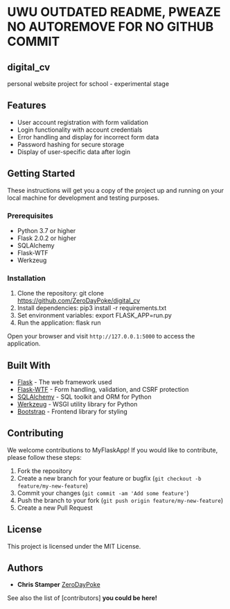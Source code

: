 # UWU OUTDATED README, PWEAZE NO AUTOREMOVE FOR NO GITHUB COMMIT

## digital_cv

personal website project for school - experimental stage

## Features

- User account registration with form validation
- Login functionality with account credentials
- Error handling and display for incorrect form data
- Password hashing for secure storage
- Display of user-specific data after login

## Getting Started

These instructions will get you a copy of the project up and running on your local machine for development and testing purposes.

### Prerequisites

- Python 3.7 or higher
- Flask 2.0.2 or higher
- SQLAlchemy
- Flask-WTF
- Werkzeug

### Installation

1. Clone the repository: git clone https://github.com/ZeroDayPoke/digital_cv
2. Install dependencies: pip3 install -r requirements.txt
3. Set environment variables: export FLASK_APP=run.py
4. Run the application: flask run

Open your browser and visit `http://127.0.0.1:5000` to access the application.

## Built With

- [Flask](https://flask.palletsprojects.com/) - The web framework used
- [Flask-WTF](https://flask-wtf.readthedocs.io/) - Form handling, validation, and CSRF protection
- [SQLAlchemy](https://www.sqlalchemy.org/) - SQL toolkit and ORM for Python
- [Werkzeug](https://werkzeug.palletsprojects.com/) - WSGI utility library for Python
- [Bootstrap](https://getbootstrap.com/) - Frontend library for styling

## Contributing

We welcome contributions to MyFlaskApp! If you would like to contribute, please follow these steps:

1. Fork the repository
2. Create a new branch for your feature or bugfix (`git checkout -b feature/my-new-feature`)
3. Commit your changes (`git commit -am 'Add some feature'`)
4. Push the branch to your fork (`git push origin feature/my-new-feature`)
5. Create a new Pull Request

## License

This project is licensed under the MIT License.

## Authors

- **Chris Stamper** [ZeroDayPoke](https://github.com/ZeroDayPoke)

See also the list of [contributors] **you could be here!**
